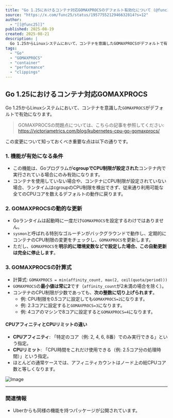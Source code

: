 ```yaml
---
title: "Go 1.25におけるコンテナ対応GOMAXPROCSのデフォルト有効化について (@func25氏のスレッド)"
source: "https://x.com/func25/status/1957755212946632814?s=12"
author:
  - "[[@func25]]"
published: 2025-08-19
created: 2025-08-21
description: |
  Go 1.25からLinuxシステムにおいて、コンテナを意識したGOMAXPROCSがデフォルトで有効になります。この記事では、その変更に関する重要なポイントを解説します。
tags:
  - "Go"
  - "GOMAXPROCS"
  - "container"
  - "performance"
  - "clippings"
---
```


## Go 1.25におけるコンテナ対応GOMAXPROCS

Go 1.25からLinuxシステムにおいて、コンテナを意識した`GOMAXPROCS`がデフォルトで有効になります。

> GOMAXPROCSの問題点については、こちらの記事を参照してください: <https://victoriametrics.com/blog/kubernetes-cpu-go-gomaxprocs/>

この変更について知っておくべき重要な点は以下の通りです。

### 1. 機能が有効になる条件

* この機能は、Goプログラムが**cgroupでCPU制限が設定された**コンテナ内で実行されている場合にのみ有効になります。
* コンテナを使用していない場合や、コンテナにCPU制限が設定されていない場合、ランタイムはcgroupのCPU制限を検出できず、従来通り利用可能な全てのCPUコアを数えるデフォルトの動作に戻ります。

### 2. GOMAXPROCSの動的な更新

* Goランタイムは起動時に一度だけ`GOMAXPROCS`を設定するわけではありません。
* `sysmon`と呼ばれる特別なゴルーチンがバックグラウンドで動作し、定期的にコンテナのCPU制限の変更をチェックし、`GOMAXPROCS`を更新します。
* ただし、`GOMAXPROCS`を**明示的に環境変数などで設定した場合、この自動更新は完全に停止します**。

### 3. GOMAXPROCSの計算式

* 計算式: `GOMAXPROCS = min(affinity_count, max(2, ceil(quota/period)))`
* `GOMAXPROCS`の**最小値は常に2**です（`affinity_count`が2未満の場合を除く）。
* コンテナのCPU制限が少数であっても、**次の整数に切り上げられます**。
  * 例: CPU制限を0.5コアに設定しても`GOMAXPROCS=2`になります。
  * 例: 2.3コアに設定すると`GOMAXPROCS=3`になります。
  * 例: 4コアのマシンで8コアに設定すると`GOMAXPROCS=4`になります。

#### CPUアフィニティとCPUリミットの違い

* **CPUアフィニティ**: 「特定のコア（例: 2, 4, 6, 8番）でのみ実行できる」という指定。
* **CPUリミット**: 「CPU時間をこれだけ使用できる（例: 2.5コア分の処理時間）」という指定。
* ほとんどの通常ケースでは、アフィニティカウントはノード上の総CPUコア数と等しくなります。

![Image](https://pbs.twimg.com/media/GytREXBbsAAFG14?format=jpg&name=large)

---

### 関連情報

* Uberからも同様の機能を持つパッケージが公開されています。
